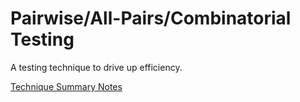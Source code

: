 # Pairwise/All-Pairs/Combinatorial Testing

A testing technique to drive up efficiency.

[Technique Summary Notes](https://github.com/lana-20/pairwise-testing/blob/main/Pairwise%20Testing.pdf)
